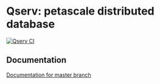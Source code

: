 # Qserv: petascale distributed database

[![Qserv CI](https://github.com/lsst/qserv/workflows/CI/badge.svg?branch=master)](https://github.com/lsst/qserv/actions?query=workflow%3A"CI")

## Documentation

[Documentation for master branch](https://qserv.lsst.io/)
